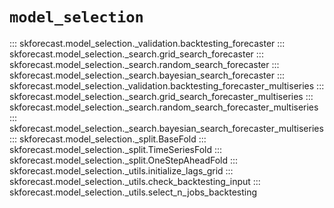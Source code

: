 # `model_selection`

::: skforecast.model_selection._validation.backtesting_forecaster
::: skforecast.model_selection._search.grid_search_forecaster
::: skforecast.model_selection._search.random_search_forecaster
::: skforecast.model_selection._search.bayesian_search_forecaster
::: skforecast.model_selection._validation.backtesting_forecaster_multiseries
::: skforecast.model_selection._search.grid_search_forecaster_multiseries
::: skforecast.model_selection._search.random_search_forecaster_multiseries
::: skforecast.model_selection._search.bayesian_search_forecaster_multiseries
::: skforecast.model_selection._split.BaseFold
::: skforecast.model_selection._split.TimeSeriesFold
::: skforecast.model_selection._split.OneStepAheadFold
::: skforecast.model_selection._utils.initialize_lags_grid
::: skforecast.model_selection._utils.check_backtesting_input
::: skforecast.model_selection._utils.select_n_jobs_backtesting
